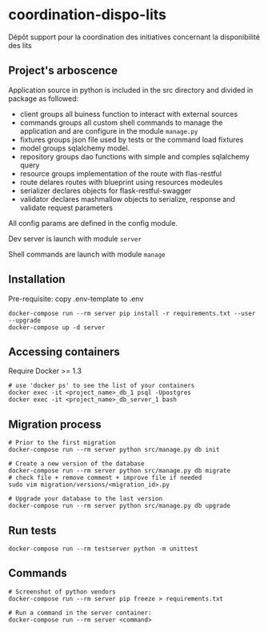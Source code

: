 # coordination-dispo-lits
Dépôt support pour la coordination des initiatives concernant la disponibilité des lits


## Project's arboscence

Application source in python is included in the src directory and divided in package as followed:
   - client groups all buiness function to interact with external sources
   - commands groups all custom shell commands to manage the application and are configure in the module `manage.py`
   - fixtures groups json file used by tests or the command load fixtures
   - model groups sqlalchemy model.
   - repository groups dao functions with simple and comples sqlalchemy query
   - resource groups implementation of the route with flas-restful
   - route delares routes with blueprint using resources modeules
   - serializer declares objects for flask-restful-swagger
   - validator declares mashmallow objects to serialize, response and validate request parameters 

All config params are defined in the config module.

Dev server is launch with module `server` 

Shell commands are launch with module `manage`


## Installation

Pre-requisite: copy .env-template to .env

```
docker-compose run --rm server pip install -r requirements.txt --user --upgrade 
docker-compose up -d server
```

## Accessing containers

Require Docker >= 1.3

```shell
# use 'docker ps' to see the list of your containers
docker exec -it <project_name>_db_1 psql -Upostgres
docker exec -it <project_name>_db_server_1 bash
```

## Migration process

```shell
# Prior to the first migration
docker-compose run --rm server python src/manage.py db init

# Create a new version of the database
docker-compose run --rm server python src/manage.py db migrate
# check file + remove comment + improve file if needed
sudo vim migration/versions/<migration_id>.py

# Upgrade your database to the last version
docker-compose run --rm server python src/manage.py db upgrade
```

## Run tests

```shell
docker-compose run --rm testserver python -m unittest
```

## Commands

```shell
# Screenshot of python vendors
docker-compose run --rm server pip freeze > requirements.txt

# Run a command in the server container:
docker-compose run --rm server <command>
```

